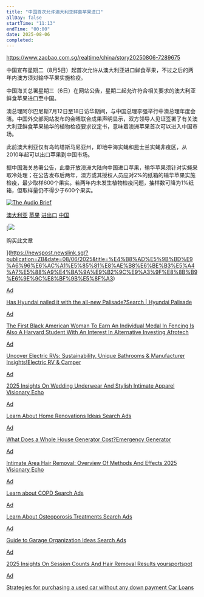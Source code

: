 ```yaml
---
title: "中国首次允许澳大利亚鲜食苹果进口"
allDay: false
startTime: "11:13"
endTime: "00:00"
date: 2025-08-06
completed:
---
```


https://www.zaobao.com.sg/realtime/china/story20250806-7289675

中国宣布星期二（8月5日）起首次允许从澳大利亚进口鲜食苹果，不过之后的两年内澳方须对输华苹果实施检疫。

中国海关总署星期三（6日）在网站公告，星期二起允许符合相关要求的澳大利亚鲜食苹果进口至中国。

澳总理阿尔巴尼斯7月12日至18日访华期间，与中国总理李强举行中澳总理年度会晤。中国外交部网站发布的会晤联合成果声明显示，双方领导人见证签署了有关澳大利亚鲜食苹果输华的植物检疫要求议定书，意味着澳洲苹果首次可以进入中国市场。

此前澳大利亚仅有岛屿塔斯马尼亚州，即地中海实蝇和昆士兰实蝇非疫区，从2010年起可以出口苹果到中国市场。

据中国海关总署公告，此番开放澳洲大陆向中国进口苹果，输华苹果须针对实蝇采取冷处理；在公告发布后两年，澳方或其授权人员应对2%的纸箱的输华苹果实施检疫，最少取样600个果实。若两年内未发生植物检疫问题，抽样数可降为1%纸箱，但取样量仍不得少于600个果实。

[![The Audio Brief](https://static.zaobao.com.sg/s3fs-public/article-banner/website/20251001/lianhe-zaobao-the-audio-brief-680x180.png?VersionId=i4NdYJW6ud_iZcAKFMuwtMkHfZliQiGr)](https://www.zaobao.com.sg/specials/the-audio-brief/?ref=website&utm_medium=article-banner&utm_campaign=theaudiobrief)

[澳大利亚](https://www.zaobao.com.sg/keywords/ao-da-li-ya) [苹果](https://www.zaobao.com.sg/keywords/ping-guo) [进出口](https://www.zaobao.com.sg/keywords/jin-chu-kou) [中国](https://www.zaobao.com.sg/keywords/zhong-guo)

[![](https://www.zaobao.com.sg/assets/newspost-DRpGSKjh.svg)

购买此文章

](https://newspost.newslink.sg/?publication=ZB&date=08/06/2025&title=%E4%B8%AD%E5%9B%BD%E9%A6%96%E6%AC%A1%E5%85%81%E8%AE%B8%E6%BE%B3%E5%A4%A7%E5%88%A9%E4%BA%9A%E9%B2%9C%E9%A3%9F%E8%8B%B9%E6%9E%9C%E8%BF%9B%E5%8F%A3)

[Ad](https://caffeinecommons.com/en/articles/discover-why-the-hyundai-palisade-stands-out-in-2025-0b8859?dest=ZnJ2M3pxLmRzbG1rZHNyd2xncC5jb20=&network=outbrain&site={{section_name}}&siteid={{section_id}}&ad_id=00f1ef34cbfb67a5cfa4bc47e5698df369&adtitle=Has+Hyundai+nailed+it+with+the+all-new+Palisade%3F&ob_click_id={{ob_click_id}}&subid1={{ob_click_id}}&subid2=00d47f45594a766f28f7fb8579466ae622|00f1ef34cbfb67a5cfa4bc47e5698df369|{{publisher_id}}|{{section_id}}&subid3=00f1ef34cbfb67a5cfa4bc47e5698df369&subid4={{publisher_id}}|{{section_id}}&dpco=1&obOrigUrl=true)

[Has Hyundai nailed it with the all-new Palisade?Search | Hyundai Palisade](https://caffeinecommons.com/en/articles/discover-why-the-hyundai-palisade-stands-out-in-2025-0b8859?dest=ZnJ2M3pxLmRzbG1rZHNyd2xncC5jb20=&network=outbrain&site={{section_name}}&siteid={{section_id}}&ad_id=00f1ef34cbfb67a5cfa4bc47e5698df369&adtitle=Has+Hyundai+nailed+it+with+the+all-new+Palisade%3F&ob_click_id={{ob_click_id}}&subid1={{ob_click_id}}&subid2=00d47f45594a766f28f7fb8579466ae622|00f1ef34cbfb67a5cfa4bc47e5698df369|{{publisher_id}}|{{section_id}}&subid3=00f1ef34cbfb67a5cfa4bc47e5698df369&subid4={{publisher_id}}|{{section_id}}&dpco=1&obOrigUrl=true)

[Ad](https://afrotech.com/meet-harvard-student-lauren-scruggs/?utm_source=o1&utm_medium=cpc&utm_campaign=00ecd7e89293e5c28c4d7fd7a150bc0bb8&utm_content=The+First+Black+American+Woman+To+Earn+An+Individual+Medal+In+Fencing+Is+Also+A+Harvard+Student+With+An+Interest+In+Alternative+Investing&utm_term={{publisher_name}}_{{section_name}}&obOrigUrl=true)

[The First Black American Woman To Earn An Individual Medal In Fencing Is Also A Harvard Student With An Interest In Alternative Investing Afrotech](https://afrotech.com/meet-harvard-student-lauren-scruggs/?utm_source=o1&utm_medium=cpc&utm_campaign=00ecd7e89293e5c28c4d7fd7a150bc0bb8&utm_content=The+First+Black+American+Woman+To+Earn+An+Individual+Medal+In+Fencing+Is+Also+A+Harvard+Student+With+An+Interest+In+Alternative+Investing&utm_term={{publisher_name}}_{{section_name}}&obOrigUrl=true)

[Ad](https://w9r4m1.vrgzkz.com/?network=outbrain&site={{section_name}}&siteid={{section_id}}&outbrainclickid={{ob_click_id}}&ad_id=00f992fe61ea877dfce53228ffcbfc20ee&ob_click_id={{ob_click_id}}&adtitle=Uncover+Electric+RVs%3A+Sustainability%2C+Unique+Bathrooms+%26+Manufacturer+Insights%21&dpco=1&subid2=000798a2582b5dd89d607aa338c3390d79&obOrigUrl=true)

[Uncover Electric RVs: Sustainability, Unique Bathrooms & Manufacturer Insights!Electric RV & Camper](https://w9r4m1.vrgzkz.com/?network=outbrain&site={{section_name}}&siteid={{section_id}}&outbrainclickid={{ob_click_id}}&ad_id=00f992fe61ea877dfce53228ffcbfc20ee&ob_click_id={{ob_click_id}}&adtitle=Uncover+Electric+RVs%3A+Sustainability%2C+Unique+Bathrooms+%26+Manufacturer+Insights%21&dpco=1&subid2=000798a2582b5dd89d607aa338c3390d79&obOrigUrl=true)

[Ad](https://visionaryecho.com/en/articles/trendsetting-intimate-fashion-affordable-elegance-for-2025?dest=NTJ2bWNkLnhna3Nza3ZrcmNkLmNvbQ==&v=0&subid1={{section_name}}&adtitle=2025+Insights+On+Wedding+Underwear+And+Stylish+Intimate+Apparel&siteid={{section_id}}&subid3={{section_id}}&ad_id=0030064f0babc226de638b4e3f4115063a&site={{publisher_name}}_{{section_name}}&network=outbrain&OutbrainClickId={{ob_click_id}}&subid4=ez-us-a-lingen-3967358-m2309-obrsoc-sm-dup-tonic-vsn--tsk409&kw1=Intimate+Wedding&kw2=Negative+Underwear&kw3=Print+on+Demand+Thongs&kw4=Aura+Lingerie&kw5=Intimate+Garments&kw6=Adore+Me+Free+Set&kw7=Windsor+Lingerie&kw8=Alternatives+to+Bachelorette+Parties&kw9=Unique+Bachelorette+Gifts&kw10=Just+Married+Underwear&obOrigUrl=true)

[2025 Insights On Wedding Underwear And Stylish Intimate Apparel Visionary Echo](https://visionaryecho.com/en/articles/trendsetting-intimate-fashion-affordable-elegance-for-2025?dest=NTJ2bWNkLnhna3Nza3ZrcmNkLmNvbQ==&v=0&subid1={{section_name}}&adtitle=2025+Insights+On+Wedding+Underwear+And+Stylish+Intimate+Apparel&siteid={{section_id}}&subid3={{section_id}}&ad_id=0030064f0babc226de638b4e3f4115063a&site={{publisher_name}}_{{section_name}}&network=outbrain&OutbrainClickId={{ob_click_id}}&subid4=ez-us-a-lingen-3967358-m2309-obrsoc-sm-dup-tonic-vsn--tsk409&kw1=Intimate+Wedding&kw2=Negative+Underwear&kw3=Print+on+Demand+Thongs&kw4=Aura+Lingerie&kw5=Intimate+Garments&kw6=Adore+Me+Free+Set&kw7=Windsor+Lingerie&kw8=Alternatives+to+Bachelorette+Parties&kw9=Unique+Bachelorette+Gifts&kw10=Just+Married+Underwear&obOrigUrl=true)

[Ad](https://myretirement.world/strategic-ways-to-save-money-without-compromising-quality-in-your-home-renovation-today/?segment=c2smyretirementw02&subid=sah021005272025_{{section_id}}&obclickid={{ob_click_id}}&obclick=adclick&headline=Learn+About+Home+Renovations+Ideas&obOrigUrl=true)

[Learn About Home Renovations Ideas Search Ads](https://myretirement.world/strategic-ways-to-save-money-without-compromising-quality-in-your-home-renovation-today/?segment=c2smyretirementw02&subid=sah021005272025_{{section_id}}&obclickid={{ob_click_id}}&obclick=adclick&headline=Learn+About+Home+Renovations+Ideas&obOrigUrl=true)

[Ad](https://0fdx75.vrgzkz.com/?network=outbrain&site={{section_name}}&siteid={{section_id}}&outbrainclickid={{ob_click_id}}&ad_id=0007caa99ef1a3b17c8e6e84956e1361cf&ob_click_id={{ob_click_id}}&adtitle=What+Does+a+Whole+House+Generator+Cost%3F&dpco=1&subid2=00059cea50602ee438b259227bb10e6cfc&obOrigUrl=true)

[What Does a Whole House Generator Cost?Emergency Generator](https://0fdx75.vrgzkz.com/?network=outbrain&site={{section_name}}&siteid={{section_id}}&outbrainclickid={{ob_click_id}}&ad_id=0007caa99ef1a3b17c8e6e84956e1361cf&ob_click_id={{ob_click_id}}&adtitle=What+Does+a+Whole+House+Generator+Cost%3F&dpco=1&subid2=00059cea50602ee438b259227bb10e6cfc&obOrigUrl=true)

[Ad](https://visionaryecho.com/en/articles/intimate-laser-hair-removal-before-after-results-2025-us?dest=M3pua25sLnhna3Nza3ZrcmNkLmNvbQ==&v=0&subid1={{section_name}}&adtitle=Intimate+Area+Hair+Removal%3A+Overview+Of+Methods+And+Effects+2025&siteid={{section_id}}&subid3={{section_id}}&ad_id=00076541aaacada82ac8e51c7572d7650a&site={{publisher_name}}_{{section_name}}&network=outbrain&OutbrainClickId={{ob_click_id}}&subid4=b1dup-us-a-laseen-3967534-l2309-obrsoc-sm-dup-tonic-vsn--tsk409&kw1=Laser+Hair+Removal+Bikini+Before+and+After+Pictures&kw2=Hair+Removal+for+Women%27s+Privates+Parts&kw3=Permanent+Hair+Removal+Pubic+Area&kw4=Laser+Hair+Removal+Before+and+After+Pictures&kw5=Pubic+Hair+Removal&kw6=Bare+and+Pure&kw7=Shaving+Pubic+Hair&obOrigUrl=true)

[Intimate Area Hair Removal: Overview Of Methods And Effects 2025 Visionary Echo](https://visionaryecho.com/en/articles/intimate-laser-hair-removal-before-after-results-2025-us?dest=M3pua25sLnhna3Nza3ZrcmNkLmNvbQ==&v=0&subid1={{section_name}}&adtitle=Intimate+Area+Hair+Removal%3A+Overview+Of+Methods+And+Effects+2025&siteid={{section_id}}&subid3={{section_id}}&ad_id=00076541aaacada82ac8e51c7572d7650a&site={{publisher_name}}_{{section_name}}&network=outbrain&OutbrainClickId={{ob_click_id}}&subid4=b1dup-us-a-laseen-3967534-l2309-obrsoc-sm-dup-tonic-vsn--tsk409&kw1=Laser+Hair+Removal+Bikini+Before+and+After+Pictures&kw2=Hair+Removal+for+Women%27s+Privates+Parts&kw3=Permanent+Hair+Removal+Pubic+Area&kw4=Laser+Hair+Removal+Before+and+After+Pictures&kw5=Pubic+Hair+Removal&kw6=Bare+and+Pure&kw7=Shaving+Pubic+Hair&obOrigUrl=true)

[Ad](https://myretirement.world/understanding-copd/?segment=c2smyretirementw02&subid=sah09022025_{{section_id}}&obclickid={{ob_click_id}}&obclick=adclick&headline=Learn+about+COPD&obOrigUrl=true)

[Learn about COPD Search Ads](https://myretirement.world/understanding-copd/?segment=c2smyretirementw02&subid=sah09022025_{{section_id}}&obclickid={{ob_click_id}}&obclick=adclick&headline=Learn+about+COPD&obOrigUrl=true)

[Ad](https://myretirement.world/osteoporosis-treatment/?segment=c2smyretirementw02&subid=sah02106042025_{{section_id}}&obclickid={{ob_click_id}}&obclick=adclick&headline=Learn+About+Osteoporosis+Treatments&obOrigUrl=true)

[Learn About Osteoporosis Treatments Search Ads](https://myretirement.world/osteoporosis-treatment/?segment=c2smyretirementw02&subid=sah02106042025_{{section_id}}&obclickid={{ob_click_id}}&obclick=adclick&headline=Learn+About+Osteoporosis+Treatments&obOrigUrl=true)

[Ad](https://myretirement.world/garage-organization-ideas/?segment=c2smyretirementw02&subid=sah09052025_{{section_id}}&obclickid={{ob_click_id}}&obclick=adclick&headline=Guide+to+Garage+Organization+Ideas&obOrigUrl=true)

[Guide to Garage Organization Ideas Search Ads](https://myretirement.world/garage-organization-ideas/?segment=c2smyretirementw02&subid=sah09052025_{{section_id}}&obclickid={{ob_click_id}}&obclick=adclick&headline=Guide+to+Garage+Organization+Ideas&obOrigUrl=true)

[Ad](https://yoursportspot.com/intimate-laser-hair-removal-in-the-united-states-2025-outcomes-session-count-safety-discomfort-and-cost-5?enable_rsoc=rsoc&rsoc_style_id=6738526610&enable_second_rsoc=true&v=2&adtitle=2025+Insights+On+Session+Counts+And+Hair+Removal+Results&network=outbrain&obclickid={{ob_click_id}}&channel=1926101390&terms=Intimate%20laser%20hair%20removal,%20laser%20hair%20reduction,%20permanent%20hair%20removal,%20laser%20hair%20removal%20sessions,%20hair%20removal%20cost,%20laser%20hair%20removal%20safety,%20hair%20removal%20before%20and%20after,%20laser%20hair%20removal%20pain,%20bikini%20laser%20treatment,%20pubic%20hair%20thinning&utm_campaign=invrsocjen-us-a-yss-laseen-1926101390-blueb-cy2809-obtraf-sm-newv-apom-artfnc2030-tsk574&obOrigUrl=true)

[2025 Insights On Session Counts And Hair Removal Results yoursportspot](https://yoursportspot.com/intimate-laser-hair-removal-in-the-united-states-2025-outcomes-session-count-safety-discomfort-and-cost-5?enable_rsoc=rsoc&rsoc_style_id=6738526610&enable_second_rsoc=true&v=2&adtitle=2025+Insights+On+Session+Counts+And+Hair+Removal+Results&network=outbrain&obclickid={{ob_click_id}}&channel=1926101390&terms=Intimate%20laser%20hair%20removal,%20laser%20hair%20reduction,%20permanent%20hair%20removal,%20laser%20hair%20removal%20sessions,%20hair%20removal%20cost,%20laser%20hair%20removal%20safety,%20hair%20removal%20before%20and%20after,%20laser%20hair%20removal%20pain,%20bikini%20laser%20treatment,%20pubic%20hair%20thinning&utm_campaign=invrsocjen-us-a-yss-laseen-1926101390-blueb-cy2809-obtraf-sm-newv-apom-artfnc2030-tsk574&obOrigUrl=true)

[Ad](https://nv94bw.vrgzkz.com/?network=outbrain&site={{section_name}}&siteid={{section_id}}&outbrainclickid={{ob_click_id}}&ad_id=00f24f9680b2a721aa9bf1e085129dace2&ob_click_id={{ob_click_id}}&adtitle=Strategies+for+purchasing+a+used+car+without+any+down+payment&dpco=1&subid2=008be4cdd0ace34f48d32326a20fce92b2&obOrigUrl=true)

[Strategies for purchasing a used car without any down payment Car Loans](https://nv94bw.vrgzkz.com/?network=outbrain&site={{section_name}}&siteid={{section_id}}&outbrainclickid={{ob_click_id}}&ad_id=00f24f9680b2a721aa9bf1e085129dace2&ob_click_id={{ob_click_id}}&adtitle=Strategies+for+purchasing+a+used+car+without+any+down+payment&dpco=1&subid2=008be4cdd0ace34f48d32326a20fce92b2&obOrigUrl=true)